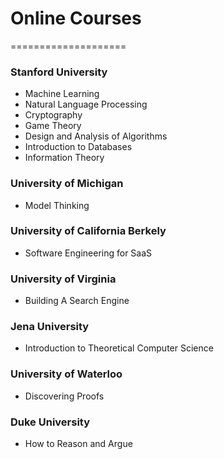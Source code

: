 # Online Courses
====================

### Stanford University
- Machine Learning
- Natural Language Processing
- Cryptography
- Game Theory
- Design and Analysis of Algorithms
- Introduction to Databases
- Information Theory


### University of Michigan
- Model Thinking

### University of California Berkely
- Software Engineering for SaaS

### University of Virginia
- Building A Search Engine

### Jena University
- Introduction to Theoretical Computer Science

### University of Waterloo
- Discovering Proofs

### Duke University
- How to Reason and Argue
